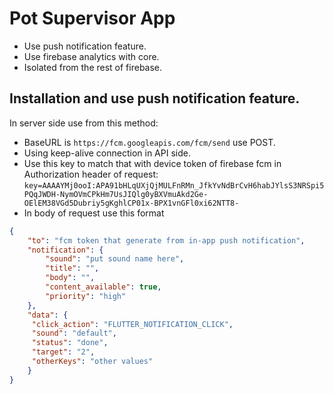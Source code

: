 # Pot Supervisor App
 - Use push notification feature.
 - Use firebase analytics with core.
 - Isolated from the rest of firebase.


## Installation and use push notification feature.

In server side use from this method:
 - BaseURL is `https://fcm.googleapis.com/fcm/send` use POST.
 - Using keep-alive connection in API side.
 - Use this key to match that with device token of firebase fcm in Authorization header of request: `key=AAAAYMj0ooI:APA91bHLqUXjQjMULFnRMn_JfkYvNdBrCvH6habJYlsS3NRSpi5PQqJWDH-NymOVmCPkHm7UsJIQlg0yBXVmuAkd2Ge-OElEM38VGd5Dubriy5gKghlCP01x-BPX1vnGFl0xi62NTT8-`
 - In body of request use this format

```json
{ 
    "to": "fcm token that generate from in-app push notification",
    "notification": {
        "sound": "put sound name here",
        "title": "",
        "body": "",
        "content_available": true,
        "priority": "high"
    },
    "data": {
     "click_action": "FLUTTER_NOTIFICATION_CLICK",
     "sound": "default",
     "status": "done",
     "target": "2",
     "otherKeys": "other values"
    }
}
```
